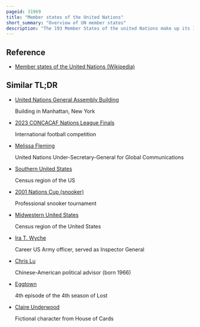 ```yaml
---
pageid: 31969
title: "Member states of the United Nations"
short_summary: "Overview of UN member states"
description: "The 193 Member States of the united Nations make up its 193 Member States. The united Nations is the largest intergovernmental Organization in the World. All Members have equal Representation at the un general Assembly."
---
```


## Reference

- [Member states of the United Nations (Wikipedia)](https://en.wikipedia.org/?curid=31969)

## Similar TL;DR

- [United Nations General Assembly Building](/tldr/en/united-nations-general-assembly-building)

  Building in Manhattan, New York

- [2023 CONCACAF Nations League Finals](/tldr/en/2023-concacaf-nations-league-finals)

  International football competition

- [Melissa Fleming](/tldr/en/melissa-fleming)

  United Nations Under-Secretary-General for Global Communications

- [Southern United States](/tldr/en/southern-united-states)

  Census region of the US

- [2001 Nations Cup (snooker)](/tldr/en/2001-nations-cup-snooker)

  Professional snooker tournament

- [Midwestern United States](/tldr/en/midwestern-united-states)

  Census region of the United States

- [Ira T. Wyche](/tldr/en/ira-t-wyche)

  Career US Army officer, served as Inspector General

- [Chris Lu](/tldr/en/chris-lu)

  Chinese-American political advisor (born 1966)

- [Eggtown](/tldr/en/eggtown)

  4th episode of the 4th season of Lost

- [Claire Underwood](/tldr/en/claire-underwood)

  Fictional character from House of Cards
